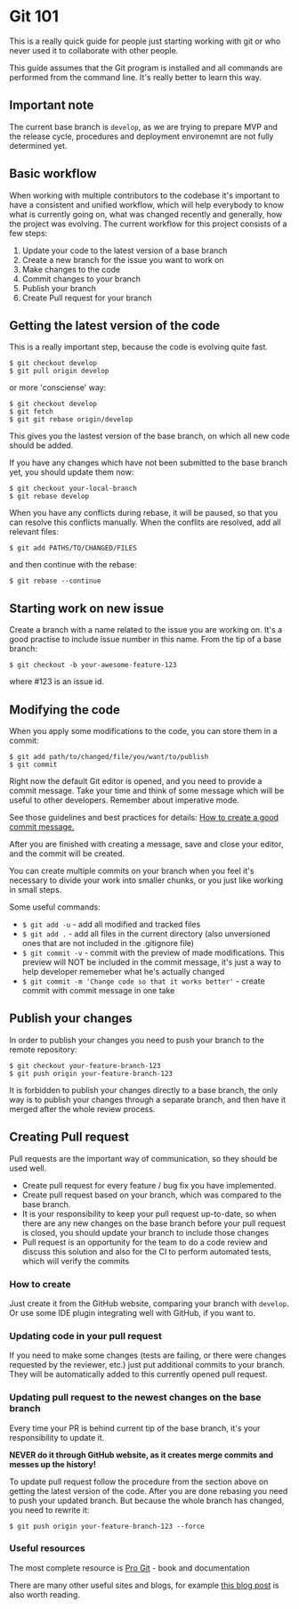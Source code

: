 # Git 101

This is a really quick guide for people just starting working with git or who never used it to collaborate with other people.

This guide assumes that the Git program is installed and all commands are performed from the command line. It's really better to learn this way.

## Important note

The current base branch is `develop`, as we are trying to prepare MVP and the release cycle, procedures and deployment environemnt  are not fully determined yet.

## Basic workflow

When working with multiple contributors to the codebase it's important to have a consistent and unified workflow, which will help everybody to know what is currently going on, what was changed recently and generally, how the project was evolving. The current workflow for this project consists of a few steps:

1. Update your code to the latest version of a base branch
2. Create a new branch for the issue you want to work on
3. Make changes to the code
4. Commit changes to your branch
5. Publish your branch
6. Create Pull request for your branch


## Getting the latest version of the code

This is a really important step, because the code is evolving quite fast.

```
$ git checkout develop
$ git pull origin develop
```

or more 'consciense' way:

```
$ git checkout develop
$ git fetch
$ git git rebase origin/develop
```

This gives you the lastest version of the base branch, on which all new code should be added.

If you have any changes which have not been submitted to the base branch yet, you should update them now:
```
$ git checkout your-local-branch
$ git rebase develop
```

When you have any conflicts during rebase, it will be paused, so that you can resolve this conflicts manually. When the conflits are resolved, add all relevant files:
```
$ git add PATHS/TO/CHANGED/FILES
```

and then continue with the rebase:
```
$ git rebase --continue
```

## Starting work on new issue

Create a branch with a name related to the issue you are working on. It's a good practise to include issue number in this name. From the tip of a base branch:

```
$ git checkout -b your-awesome-feature-123
```

where #123 is an issue id.


## Modifying the code

When you apply some modifications to the code, you can store them in a commit:
```
$ git add path/to/changed/file/you/want/to/publish
$ git commit
```

Right now the default Git editor is opened, and you need to provide a commit message. Take your time and think of some message which will be useful to other developers.
Remember about imperative mode.

See those guidelines and best practices for details: [How to create a good commit message.](https://chris.beams.io/posts/git-commit/)

After you are finished with creating a message, save and close your editor, and the commit will be created.

You can create multiple commits on your branch when you feel it's necessary to divide your work into smaller chunks, or you just like working in small steps.

Some useful commands:
- `$ git add -u` - add all modified and tracked files
- `$ git add .` - add all files in the current directory (also unversioned ones that are not included in the .gitignore file)
- `$ git commit -v` - commit with the preview of made modifications. This preview will NOT be included in the commit message, it's just a way to help developer rememeber what he's actually changed
- `$ git commit -m 'Change code so that it works better'` - create commit with commit message in one take

## Publish your changes

In order to publish your changes you need to push your branch to the remote repository:
```
$ git checkout your-feature-branch-123
$ git push origin your-feature-branch-123
```

It is forbidden to publish your changes directly to a base branch, the only way is to publish your changes through a separate branch, and then have it merged after the whole review process.

## Creating Pull request

Pull requests are the important way of communication, so they should be used well.

- Create pull request for every feature / bug fix you have implemented.
- Create pull request based on your branch, which was compared to the base branch.
- It is your responsibility to keep your pull request up-to-date, so when there are any new changes on the base branch before your pull request is closed, you should update your branch to include those changes
- Pull request is an opportunity for the team to do a code review and discuss this solution and also for the CI to perform automated tests, which will verify the commits

### How to create

Just create it from the GitHub website, comparing your branch with `develop`. Or use some IDE plugin integrating well with GitHub, if you want to.

### Updating code in your pull request

If you need to make some changes (tests are failing, or there were changes requested by the reviewer, etc.) just put additional commits to your branch. They will be automatically added to this currently opened pull request.

### Updating pull request to the newest changes on the base branch

Every time your PR is behind current tip of the base branch, it's your responsibility to update it.

**NEVER do it through GitHub website, as it creates merge commits and messes up the history!**

To update pull request follow the procedure from the section above on getting the latest version of the code.
After you are done rebasing you need to push your updated branch. But because the whole branch has changed, you need to rewrite it:
```
$ git push origin your-feature-branch-123 --force
```

### Useful resources

The most complete resource is [Pro Git](https://git-scm.com/book/en/v2) - book and documentation

There are many other useful sites and blogs, for example [this blog post](https://zwischenzugs.com/2018/03/14/five-key-git-concepts-explained-the-hard-way/) is also worth reading.
